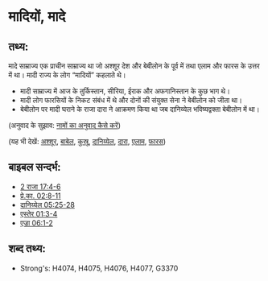 # मादियों, मादे #

## तथ्य: ##

मादे साम्राज्य एक प्राचीन साम्राज्य था जो अश्शूर देश और बेबीलोन के पूर्व में तथा एलाम और फारस के उत्तर में था। मादी राज्य के लोग “मादियों” कहलाते थे।

* मादी साम्राज्य में आज के तुर्किस्तान, सीरिया, ईराक और अफगानिस्तान के कुछ भाग थे।
* मादी लोग फारसियों के निकट संबंध में थे और दोनों की संयुक्त सेना ने बेबीलोन को जीता था।
* बेबीलोन पर मादी घराने के राजा दारा ने आक्रमण किया था जब दानिय्येल भविष्यद्वक्ता बेबीलोन में था।

(अनुवाद के सुझाव: [नामों का अनुवाद कैसे करें](rc://hi/ta/man/translate/translate-names))

(यह भी देखें: [अश्शूर](../names/assyria.md), [बाबेल](../names/babylon.md), [कुस्रू](../names/cyrus.md), [दानिय्येल](../names/daniel.md), [दारा](../names/darius.md), [एलाम](../names/elam.md), [फारस](../names/persia.md))

## बाइबल सन्दर्भ: ##

* [2 राजा 17:4-6](rc://hi/tn/help/2ki/17/04)
* [प्रे.का. 02:8-11](rc://hi/tn/help/act/02/08)
* [दानिय्येल 05:25-28](rc://hi/tn/help/dan/05/25)
* [एस्तेर 01:3-4](rc://hi/tn/help/est/01/03)
* [एज्रा 06:1-2](rc://hi/tn/help/ezr/06/01)

## शब्द तथ्य: ##

* Strong's: H4074, H4075, H4076, H4077, G3370
